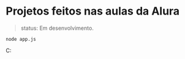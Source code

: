 <h1>Projetos feitos nas aulas da Alura</h1>

> status: Em desenvolvimento.

````
node app.js
````
C:
